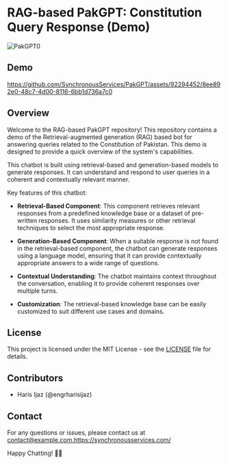# RAG-based PakGPT: Constitution Query Response (Demo)

![PakGPT0](https://github.com/SynchronousServices/PakGPT/assets/92294452/dc072b52-e573-48f4-8211-b4d604c3a3c4)


## Demo

https://github.com/SynchronousServices/PakGPT/assets/92294452/8ee892e0-48c7-4d00-8116-6bb1d736a7c0

## Overview

Welcome to the RAG-based PakGPT repository! This repository contains a demo of the Retrieval-augmented generation (RAG) based bot for answering queries related to the Constitution of Pakistan. This demo is designed to provide a quick overview of the system's capabilities.

This chatbot is built using retrieval-based and generation-based models to generate responses. It can understand and respond to user queries in a coherent and contextually relevant manner.

Key features of this chatbot:

- **Retrieval-Based Component**: This component retrieves relevant responses from a predefined knowledge base or a dataset of pre-written responses. It uses similarity measures or other retrieval techniques to select the most appropriate response.

- **Generation-Based Component**: When a suitable response is not found in the retrieval-based component, the chatbot can generate responses using a language model, ensuring that it can provide contextually appropriate answers to a wide range of questions.

- **Contextual Understanding**: The chatbot maintains context throughout the conversation, enabling it to provide coherent responses over multiple turns.

- **Customization**: The retrieval-based knowledge base can be easily customized to suit different use cases and domains.

## License

This project is licensed under the MIT License - see the [LICENSE](LICENSE) file for details.

## Contributors

- Haris Ijaz (@engrharisijaz)


## Contact

For any questions or issues, please contact us at [contact@example.com.](https://synchronousservices.com/)https://synchronousservices.com/

Happy Chatting! 🤖💬










